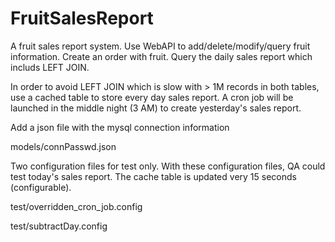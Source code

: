 # FruitSalesReport
A fruit sales report system. Use WebAPI to add/delete/modify/query fruit information. Create an order with fruit. Query the daily sales report which includs LEFT JOIN.

In order to avoid LEFT JOIN which is slow with > 1M records in both tables, use a cached table to store every day sales report. A cron job will be launched in the middle night (3 AM) to create yesterday's sales report.

Add a json file with the mysql connection information

models/connPasswd.json


Two configuration files for test only. With these configuration files, QA could test today's sales report. The cache table is updated very 15 seconds (configurable).

test/overridden_cron_job.config

test/subtractDay.config
